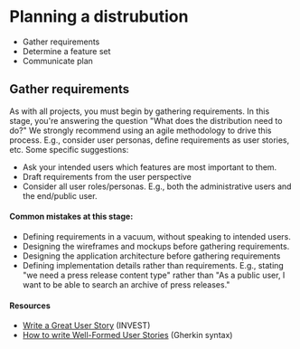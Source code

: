 # Planning a distrubution

* Gather requirements
* Determine a feature set
* Communicate plan

## Gather requirements

As with all projects, you must begin by gathering requirements. In this stage, you're answering the question "What does the distribution need to do?" We strongly recommend using an agile methodology to drive this process. E.g., consider user personas, define requirements as user stories, etc. Some specific suggestions:

* Ask your intended users which features are most important to them.
* Draft requirements from the user perspective
* Consider all user roles/personas. E.g., both the administrative users and the end/public   user.

#### Common mistakes at this stage:

* Defining requirements in a vacuum, without speaking to intended users.
* Designing the wireframes and mockups before gathering requirements.
* Designing the application architecture before gathering requirements
* Defining implementation details rather than requirements. E.g., stating "we need a press release content type" rather than "As a public user, I want to be able to search an archive of press releases."

#### Resources

* [Write a Great User Story](https://help.rallydev.com/writing-great-user-story) (INVEST)
* [How to write Well-Formed User Stories](https://blog.pivotal.io/labs/labs/well-formed-stories) (Gherkin syntax)
